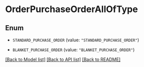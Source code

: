 # OrderPurchaseOrderAllOfType

## Enum


* `STANDARD_PURCHASE_ORDER` (value: `"STANDARD_PURCHASE_ORDER"`)

* `BLANKET_PURCHASE_ORDER` (value: `"BLANKET_PURCHASE_ORDER"`)


[[Back to Model list]](../README.md#documentation-for-models) [[Back to API list]](../README.md#documentation-for-api-endpoints) [[Back to README]](../README.md)



